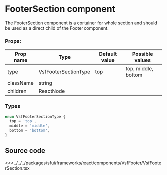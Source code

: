 # FooterSection component

The FooterSection component is a container for whole section and should be used as a direct child of the Footer component. 

###  Props:
| Prop name | Type      | Default value | Possible values     |
|-----------|-----------| ------------- |---------------------|
| type      | VsfFooterSectionType    |     top        | top, middle, bottom |                                        |
| className | string    |             |                     |                                        |
| children  | ReactNode |             |                     |                                        |

### Types

```ts
enum VsfFooterSectionType {
  top = 'top',
  middle = 'middle',
  bottom = 'bottom',
}
```

## Source code

<<<../../../packages/sfui/frameworks/react/components/VsfFooter/VsfFooterSection.tsx
